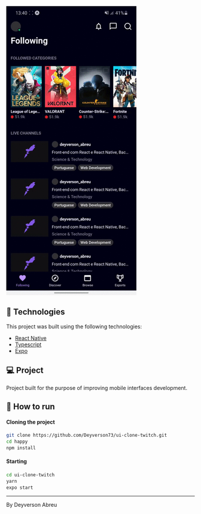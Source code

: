 <img alt="TwitchApp" src="assets/result.gif" />

## :rocket: Technologies

This project was built using the following technologies:

- [React Native](https://facebook.github.io/react-native/)
- [Typescript](https://www.typescriptlang.org/)
- [Expo](https://expo.io/)

## 💻 Project

Project built for the purpose of improving mobile interfaces development.

## 🔖 How to run

#### Cloning the project
```sh
git clone https://github.com/Deyverson73/ui-clone-twitch.git
cd happy
npm install
```
#### Starting
```sh
cd ui-clone-twitch
yarn
expo start
```

---

By Deyverson Abreu 